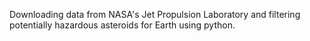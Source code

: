 Downloading data from NASA's Jet Propulsion Laboratory and filtering potentially hazardous asteroids for Earth using python.
